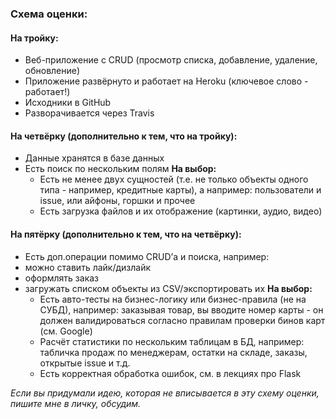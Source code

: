 ### Схема оценки:
#### На тройку:
* Веб-приложение с CRUD (просмотр списка, добавление, удаление, обновление)
* Приложение развёрнуто и работает на Heroku (ключевое слово - работает!)
* Исходники в GitHub
* Разворачивается через Travis
#### На четвёрку (дополнительно к тем, что на тройку):
* Данные хранятся в базе данных
* Есть поиск по нескольким полям
**На выбор:**
    * Есть не менее двух сущностей (т.е. не только объекты одного типа - например, кредитные карты), а например: пользователи и issue, или айфоны, горшки и прочее
    * Есть загрузка файлов и их отображение (картинки, аудио, видео)
#### На пятёрку (дополнительно к тем, что на четвёрку):
* Есть доп.операции помимо CRUD’а и поиска, например:
* можно ставить лайк/дизлайк
* оформлять заказ
* загружать списком объекты из CSV/экспортировать их
**На выбор:**
    * Есть авто-тесты на бизнес-логику или бизнес-правила (не на СУБД), например: заказывая товар, вы вводите номер карты - он должен валидироваться согласно правилам проверки бинов карт (см. Google)
    * Расчёт статистики по нескольким таблицам в БД, например: табличка продаж по менеджерам, остатки на складе, заказы, открытые issue и т.д.
    * Есть корректная обработка ошибок, см. в лекциях про Flask

_Если вы придумали идею, которая не вписывается в эту схему оценки, пишите мне в личку, обсудим._
